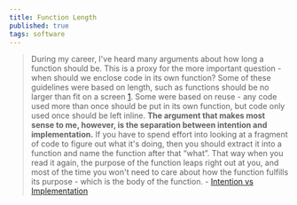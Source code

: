 ```yaml
---
title: Function Length
published: true
tags: software
---
```

> During my career, I've heard many arguments about how long a function should be. This is a proxy for the more important question - when should we enclose code in its own function? Some of these guidelines were based on length, such as functions should be no larger than fit on a screen [1](https://martinfowler.com/bliki/FunctionLength.html#footnote-printer). Some were based on reuse - any code used more than once should be put in its own function, but code only used once should be left inline. **The argument that makes most sense to me, however, is the separation between intention and implementation.** If you have to spend effort into looking at a fragment of code to figure out what it's doing, then you should extract it into a function and name the function after that “what”. That way when you read it again, the purpose of the function leaps right out at you, and most of the time you won't need to care about how the function fulfills its purpose - which is the body of the function. - [Intention vs Implementation](http://martinfowler.com/bliki/FunctionLength.html)
